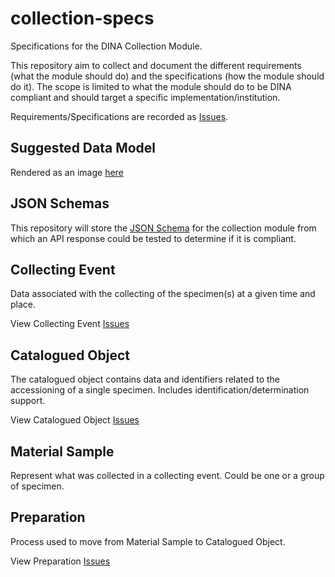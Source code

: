 # collection-specs
Specifications for the DINA Collection Module.

This repository aim to collect and document the different requirements (what the module should do) and the specifications (how the module should do it). The scope is limited to what the module should do to be DINA compliant and should target a specific implementation/institution.

Requirements/Specifications are recorded as [Issues](https://github.com/DINA-Web/collection-specs/issues).

## Suggested Data Model
Rendered as an image [here](https://github.com/DINA-Web/collection-specs/blob/master/documentation/collectionDataModel.png)

## JSON Schemas
This repository will store the [JSON Schema](https://json-schema.org/) for the collection module from which an API response could be tested to determine if it is compliant.

## Collecting Event
Data associated with the collecting of the specimen(s) at a given time and place.

View Collecting Event [Issues](https://github.com/DINA-Web/collection-specs/issues?q=is%3Aissue+is%3Aopen+label%3A%22Collecting+Event%22)

## Catalogued Object
The catalogued object contains data and identifiers related to the accessioning of a single specimen. Includes identification/determination support.

View Catalogued Object [Issues](https://github.com/DINA-Web/collection-specs/issues?q=is%3Aissue+is%3Aopen+label%3A%22Catalogued+Object%22)

## Material Sample
Represent what was collected in a collecting event. Could be one or a group of specimen.

## Preparation
Process used to move from Material Sample to Catalogued Object.

View Preparation [Issues](https://github.com/DINA-Web/collection-specs/issues?q=is%3Aissue+is%3Aopen+label%3A%22Preparation%22)
